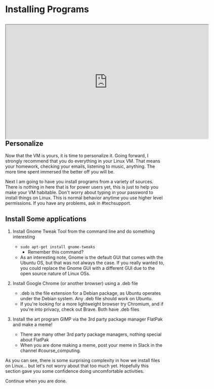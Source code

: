 # Installing Programs

## <iframe allowfullscreen height="360" src="https://www.youtube.com/embed/YaDfRNHcf38?wmode=opaque" width="640"></iframe>Personalize

Now that the VM is yours, it is time to personalize it. Going forward, I
strongly recommend that you do everything in your Linux VM. That means
your homework, checking your emails, listening to music, anything. The
more time spent immersed the better off you will be.

Next I am going to have you install programs from a variety of sources.
There is nothing in here that is for power users yet, this is just to
help you make your VM habitable. Don't worry about typing in your
password to install things on Linux. This is normal behavior anytime you
use higher level permissions. If you have any problems, ask in
\#techsupport.

## Install Some applications

1.  Install Gnome Tweak Tool from the command line and do something
    interesting
    -   `sudo apt-get install gnome-tweaks`
        -   Remember this command?
    -   As an interesting note, Gnome is the default GUI that comes with
        the Ubuntu OS, but that was not always the case. If you really
        wanted to, you could replace the Gnome GUI with a different GUI
        due to the open source nature of Linux OSs.

2.  Install Google Chrome (or another browser) using a .deb file

    -   .deb is the file extension for a Debian package, as Ubuntu
        operates under the Debian system. Any .deb file should work on
        Ubuntu.
    -   If you're looking for a more lightweight browser try Chromium,
        and if you're into privacy, check out Brave. Both have .deb
        files

3.  Install the art program GIMP via the 3rd party package manager
    FlatPak and make a meme!

    -   There are many other 3rd party package managers, nothing special
        about FlatPak
    -   When you are done making a meme, post your meme in Slack in the
        channel \#course_computing.

As you can see, there is some surprising complexity in how we install
files on Linux... but let's not worry about that too much yet. Hopefully
this section gave you some confidence doing uncomfortable activities.

Continue when you are done.
